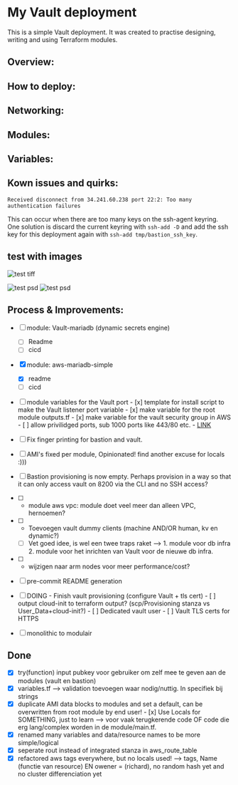 # My Vault deployment

This is a simple Vault deployment.
It was created to practise designing, writing and using Terraform modules.

## Overview:

## How to deploy:

## Networking:

## Modules:

## Variables:

## Kown issues and quirks:

```
Received disconnect from 34.241.60.238 port 22:2: Too many authentication failures
```
This can occur when there are too many keys on the ssh-agent keyring. One solution is discard the current keyring with `ssh-add -D` and add the ssh key for this deployment again with `ssh-add tmp/bastion_ssh_key`.

## test with images
![test tiff](dynamic_vault_port_todo.tiff)

![test psd](dynamic_vault_port_todo.psd)
![test psd](dynamic_vault_port_todo.jpeg)

## Process & Improvements:
- [ ] module: Vault-mariadb (dynamic secrets engine)
  - [ ] Readme
  - [ ] cicd
- [x] module: aws-mariadb-simple
  - [x] readme
  - [ ] cicd
- [ ] module variables for the Vault port
        - [x] template for install script to make the Vault listener port variable
        - [x] make variable for the root module outputs.tf
        - [x] make variable for the vault security group in AWS
        - [ ] allow privilidged ports, sub 1000 ports like 443/80 etc.
          - [LINK](https://superuser.com/questions/710253/allow-non-root-process-to-bind-to-port-80-and-443)
- [ ] Fix finger printing for bastion and vault.
- [ ] AMI's fixed per module, Opinionated! find another excuse for locals :)))
- [ ] Bastion provisioning is now empty. Perhaps provision in a way so that it can only access vault on 8200 via the CLI and no SSH access?

- [ ] - module aws vpc: module doet veel meer dan alleen VPC, hernoemen?

- [ ] - Toevoegen vault dummy clients (machine AND/OR human, kv en dynamic?)
  - [ ] Vet goed idee, is wel een twee traps raket --> 1. module voor db infra   2. module voor het inrichten van Vault voor de nieuwe db infra.
- [ ] - wijzigen naar arm nodes voor meer performance/cost?

- [ ] pre-commit README generation
- [ ] DOING - Finish vault provisioning (configure Vault + tls cert)
        - [ ] output cloud-init to terraform output? (scp/Provisioning stanza vs User_Data+cloud-init?)
        - [ ] Dedicated vault user
        - [ ] Vault TLS certs for HTTPS
- [ ] monolithic to modulair


## Done
- [x] try(function) input pubkey voor gebruiker om zelf mee te geven aan de modules (vault en bastion)
- [x] variables.tf --> validation toevoegen waar nodig/nuttig. In specifiek bij strings
- [x] duplicate AMI data blocks to modules and set a default, can be overwritten from root module by end user!
        - [x] Use Locals for SOMETHING, just to learn --> voor vaak terugkerende code OF code die erg lang/complex worden in de module/main.tf.
- [x] renamed many variables and data/resource names to be more simple/logical
- [x] seperate rout instead of integrated stanza in aws_route_table
- [x] refactored aws tags everywhere, but no locals used! --> tags, Name (functie van resource) EN owener = (richard), no random hash yet and no cluster differenciation yet